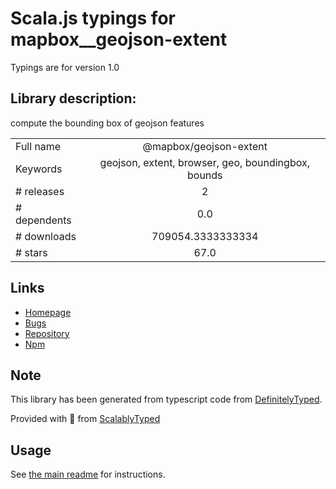 
# Scala.js typings for mapbox__geojson-extent

Typings are for version 1.0

## Library description:
compute the bounding box of geojson features

|                    |                 |
| ------------------ | :-------------: |
| Full name          | @mapbox/geojson-extent |
| Keywords           | geojson, extent, browser, geo, boundingbox, bounds |
| # releases         | 2 |
| # dependents       | 0.0 |
| # downloads        | 709054.3333333334 |
| # stars            | 67.0 |

## Links
- [Homepage](https://github.com/mapbox/geojson-extent)
- [Bugs](https://github.com/mapbox/geojson-extent/issues)
- [Repository](https://github.com/mapbox/geojson-extent)
- [Npm](https://www.npmjs.com/package/%40mapbox%2Fgeojson-extent)
    


## Note
This library has been generated from typescript code from [DefinitelyTyped](https://definitelytyped.org).

Provided with :purple_heart: from [ScalablyTyped](https://github.com/oyvindberg/ScalablyTyped)

## Usage
See [the main readme](../../readme.md) for instructions.


